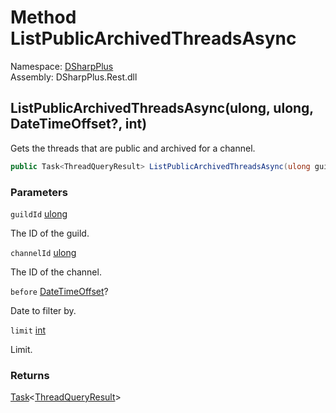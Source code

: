 # Method ListPublicArchivedThreadsAsync

Namespace: [DSharpPlus](DSharpPlus.md)  
Assembly: DSharpPlus.Rest.dll

## <a id="DSharpPlus_DiscordRestClient_ListPublicArchivedThreadsAsync_System_UInt64_System_UInt64_System_Nullable_System_DateTimeOffset__System_Int32_"></a>ListPublicArchivedThreadsAsync\(ulong, ulong, DateTimeOffset?, int\)

Gets the threads that are public and archived for a channel.

```csharp
public Task<ThreadQueryResult> ListPublicArchivedThreadsAsync(ulong guildId, ulong channelId, DateTimeOffset? before = null, int limit = 0)
```

### Parameters

`guildId` [ulong](https://learn.microsoft.com/dotnet/api/system.uint64)

The ID of the guild.

`channelId` [ulong](https://learn.microsoft.com/dotnet/api/system.uint64)

The ID of the channel.

`before` [DateTimeOffset](https://learn.microsoft.com/dotnet/api/system.datetimeoffset)?

Date to filter by.

`limit` [int](https://learn.microsoft.com/dotnet/api/system.int32)

Limit.

### Returns

[Task](https://learn.microsoft.com/dotnet/api/system.threading.tasks.task\-1)<[ThreadQueryResult](DSharpPlus.Entities.ThreadQueryResult.md)\>

